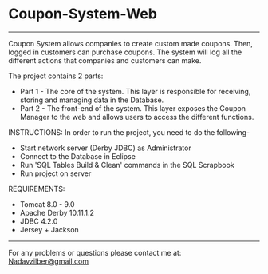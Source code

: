 # Coupon-System-Web
--------------------------------
Coupon System allows companies to create custom made coupons. Then, logged in customers can purchase coupons. The system will log all the different actions that companies and customers can make.

The project contains 2 parts:
* Part 1 - The core of the system. This layer is responsible for receiving, storing and managing data in the Database. 
* Part 2 - The front-end of the system. This layer exposes the Coupon Manager to the web and allows users to access the different functions.

INSTRUCTIONS: In order to run the project, you need to do the following-

* Start network server (Derby JDBC) as Administrator
* Connect to the Database in Eclipse
* Run 'SQL Tables Build & Clean' commands in the SQL Scrapbook
* Run project on server

REQUIREMENTS:
* Tomcat 8.0 - 9.0
* Apache Derby 10.11.1.2
* JDBC 4.2.0
* Jersey + Jackson

--------------------------------
For any problems or questions please contact me at: Nadavzilber@gmail.com
